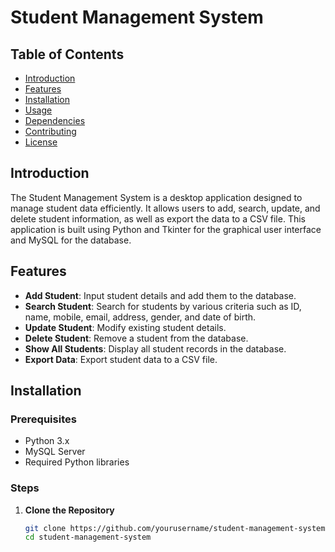 # Student Management System

## Table of Contents
- [Introduction](#introduction)
- [Features](#features)
- [Installation](#installation)
- [Usage](#usage)
- [Dependencies](#dependencies)
- [Contributing](#contributing)
- [License](#license)

## Introduction
The Student Management System is a desktop application designed to manage student data efficiently. It allows users to add, search, update, and delete student information, as well as export the data to a CSV file. This application is built using Python and Tkinter for the graphical user interface and MySQL for the database.

## Features
- **Add Student**: Input student details and add them to the database.
- **Search Student**: Search for students by various criteria such as ID, name, mobile, email, address, gender, and date of birth.
- **Update Student**: Modify existing student details.
- **Delete Student**: Remove a student from the database.
- **Show All Students**: Display all student records in the database.
- **Export Data**: Export student data to a CSV file.

## Installation

### Prerequisites
- Python 3.x
- MySQL Server
- Required Python libraries

### Steps
1. **Clone the Repository**
   ```sh
   git clone https://github.com/yourusername/student-management-system.git
   cd student-management-system
